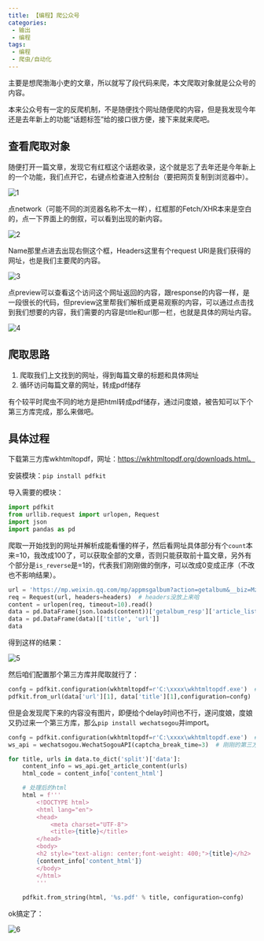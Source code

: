 ```yaml
---
title: 【编程】爬公众号
categories:
 - 输出
 - 编程
tags:
 - 编程
 - 爬虫/自动化
---
```


主要是想爬渤海小吏的文章，所以就写了段代码来爬，本文爬取对象就是公众号的内容。

本来公众号有一定的反爬机制，不是随便找个网址随便爬的内容，但是我发现今年还是去年新上的功能“话题标签”给的接口很方便，接下来就来爬吧。

## 查看爬取对象

随便打开一篇文章，发现它有红框这个话题收录，这个就是忘了去年还是今年新上的一个功能，我们点开它，右键点检查进入控制台（要把网页复制到浏览器中）。

![1](https://raw.githubusercontent.com/xuelixunhua/xuelixunhua.github.io/main/assets\images\articles\programing\爬公众号\1.png)

点network（可能不同的浏览器名称不太一样），红框那的Fetch/XHR本来是空白的，点一下界面上的倒叙，可以看到出现的新内容。

![2](https://raw.githubusercontent.com/xuelixunhua/xuelixunhua.github.io/main/assets\images\articles\programing\爬公众号\2.png)

Name那里点进去出现右侧这个框，Headers这里有个request URl是我们获得的网址，也是我们主要爬的内容。

![3](https://raw.githubusercontent.com/xuelixunhua/xuelixunhua.github.io/main/assets\images\articles\programing\爬公众号\3.png)

点preview可以查看这个访问这个网址返回的内容，跟response的内容一样，是一段很长的代码，但preview这里帮我们解析成更易观察的内容，可以通过点击找到我们想要的内容，我们需要的内容是title和url那一栏，也就是具体的网址内容。

![4](https://raw.githubusercontent.com/xuelixunhua/xuelixunhua.github.io/main/assets\images\articles\programing\爬公众号\4.png)

## 爬取思路

1. 爬取我们上文找到的网址，得到每篇文章的标题和具体网址
2. 循环访问每篇文章的网址，转成pdf储存

有个较平时爬虫不同的地方是把html转成pdf储存，通过问度娘，被告知可以下个第三方库完成，那么来做吧。

## 具体过程

下载第三方库wkhtmltopdf，网址：https://wkhtmltopdf.org/downloads.html。

安装模块：`pip install pdfkit`

导入需要的模块：

```python
import pdfkit
from urllib.request import urlopen, Request
import json
import pandas as pd
```

爬取一开始找到的网址并解析成能看懂的样子，然后看网址具体部分有个`count`本来=10，我改成100了，可以获取全部的文章，否则只能获取前十篇文章，另外有个部分是`is_reverse`是=1的，代表我们刚刚做的倒序，可以改成0变成正序（不改也不影响结果）。

```python
url = 'https://mp.weixin.qq.com/mp/appmsgalbum?action=getalbum&__biz=MzUyMzUyNzM4Ng==&album_id=1339904567118741505&count=100&is_reverse=0&uin=&key=&pass_ticket=&wxtoken=&devicetype=&clientversion=&__biz=MzUyMzUyNzM4Ng%3D%3D&appmsg_token=&x5=0&f=json'
req = Request(url, headers=headers)  # headers没放上来哈
content = urlopen(req, timeout=10).read()
data = pd.DataFrame(json.loads(content))['getalbum_resp']['article_list']  # 后面两个相当于一级目录、二级目录，具体为什么这样写可以看preview的内容
data = pd.DataFrame(data)[['title', 'url']]
data
```

得到这样的结果：

![5](https://raw.githubusercontent.com/xuelixunhua/xuelixunhua.github.io/main/assets\images\articles\programing\爬公众号\5.png)

然后咱们配置那个第三方库并爬取就行了：

```python
confg = pdfkit.configuration(wkhtmltopdf=r'C:\xxxx\wkhtmltopdf.exe')  # 地址是自己电脑安装的位置
pdfkit.from_url(data['url'][1], data['title'][1],configuration=confg)  
```

但是会发现爬下来的内容没有图片，即便给个delay时间也不行，遂问度娘，度娘又扔过来一个第三方库，那么`pip install wechatsogou`并import。

```python
confg = pdfkit.configuration(wkhtmltopdf=r'C:\xxxx\wkhtmltopdf.exe')  # 地址是自己电脑安装的位置
ws_api = wechatsogou.WechatSogouAPI(captcha_break_time=3)  # 刚刚的第三方库

for title, urls in data.to_dict('split')['data']:
    content_info = ws_api.get_article_content(urls)
    html_code = content_info['content_html']

    # 处理后的html
    html = f'''
        <!DOCTYPE html>
        <html lang="en">
        <head>
            <meta charset="UTF-8">
            <title>{title}</title>
        </head>
        <body>
        <h2 style="text-align: center;font-weight: 400;">{title}</h2>
        {content_info['content_html']}
        </body>
        </html>
        '''
        
    pdfkit.from_string(html, '%s.pdf' % title, configuration=confg)
```

ok搞定了：

![6](https://raw.githubusercontent.com/xuelixunhua/xuelixunhua.github.io/main/assets\images\articles\programing\爬公众号\6.png)